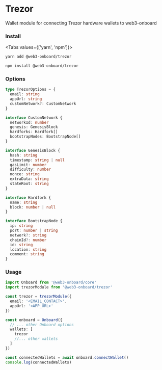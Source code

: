 # Trezor

Wallet module for connecting Trezor hardware wallets to web3-onboard

### Install

<Tabs values={['yarn', 'npm']}>
<TabPanel value="yarn">

```sh copy
yarn add @web3-onboard/trezor
```

  </TabPanel>
  <TabPanel value="npm">

```sh copy
npm install @web3-onboard/trezor
```

  </TabPanel>
</Tabs>

### Options

```typescript
type TrezorOptions = {
  email: string
  appUrl: string
  customNetwork?: CustomNetwork
}

interface CustomNetwork {
  networkId: number
  genesis: GenesisBlock
  hardforks: Hardfork[]
  bootstrapNodes: BootstrapNode[]
}

interface GenesisBlock {
  hash: string
  timestamp: string | null
  gasLimit: number
  difficulty: number
  nonce: string
  extraData: string
  stateRoot: string
}

interface Hardfork {
  name: string
  block: number | null
}

interface BootstrapNode {
  ip: string
  port: number | string
  network?: string
  chainId?: number
  id: string
  location: string
  comment: string
}
```

### Usage

```typescript
import Onboard from '@web3-onboard/core'
import trezorModule from '@web3-onboard/trezor'

const trezor = trezorModule({
  email: '<EMAIL_CONTACT>',
  appUrl: '<APP_URL>'
})

const onboard = Onboard({
  // ... other Onboard options
  wallets: [
    trezor
    //... other wallets
  ]
})

const connectedWallets = await onboard.connectWallet()
console.log(connectedWallets)
```
